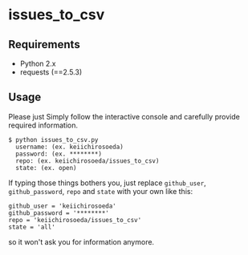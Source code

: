 # issues_to_csv
## Requirements
- Python 2.x
- requests (==2.5.3)

## Usage
Please just Simply follow the interactive console and carefully provide required information.
```
$ python issues_to_csv.py
  username: (ex. keiichirosoeda)
  password: (ex. ********)
  repo: (ex. keiichirosoeda/issues_to_csv)
  state: (ex. open)
```

If typing those things bothers you, just replace `github_user`, `github_password`, `repo` and `state` with your own like this:
```
github_user = 'keiichirosoeda'
github_password = '********'
repo = 'keiichirosoeda/issues_to_csv'
state = 'all'
```
so it won't ask you for information anymore.
